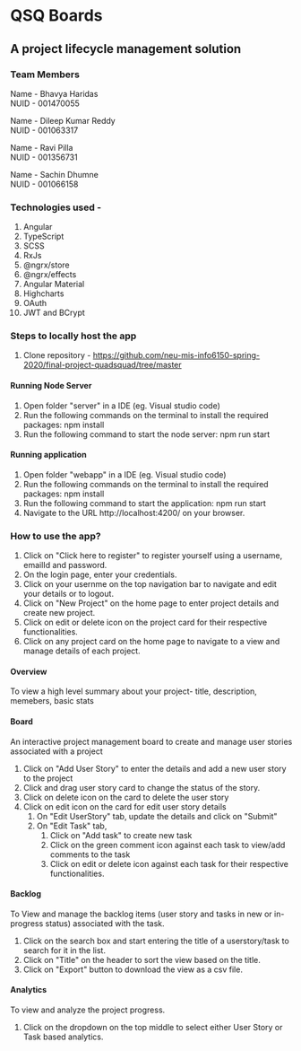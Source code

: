 # QSQ Boards

## A project lifecycle management solution

### Team Members

Name - Bhavya Haridas <br />
NUID - 001470055<br />

Name - Dileep Kumar Reddy<br />
NUID - 001063317<br />

Name - Ravi Pilla<br />
NUID - 001356731<br />

Name - Sachin Dhumne<br />
NUID - 001066158<br />

### Technologies used -
1. Angular
2. TypeScript
3. SCSS
4. RxJs
5. @ngrx/store
6. @ngrx/effects
7. Angular Material
8. Highcharts
9. OAuth
10. JWT and BCrypt 

### Steps to locally host the app
1. Clone repository - https://github.com/neu-mis-info6150-spring-2020/final-project-quadsquad/tree/master

#### Running Node Server
1. Open folder "server" in a IDE (eg. Visual studio code)
2. Run the following commands on the terminal to install the required packages: npm install
3. Run the following command to start the node server: npm run start

#### Running application
1. Open folder "webapp" in a IDE (eg. Visual studio code)
2. Run the following commands on the terminal to install the required packages: npm install
3. Run the following command to start the application: npm run start
4. Navigate to the URL http://localhost:4200/ on your browser.


### How to use the app?
1. Click on "Click here to register" to register yourself using a username, emailId and password.
2. On the login page, enter your credentials.
3. Click on your usernme on the top navigation bar to navigate and edit your details or to logout.
4. Click on "New Project" on the home page to enter project details and create new project.
5. Click on edit or delete icon on the project card for their respective functionalities.
6. Click on any project card on the home page to navigate to a view and manage details of each project.

#### Overview 
To view a high level summary about your project- title, description, memebers, basic stats

#### Board
An interactive project management board to create and manage user stories associated with a project
1. Click on "Add User Story" to enter the details and add a new user story to the project
2. Click and drag user story card to change the status of the story.
3. Click on delete icon on the card to delete the user story
4. Click on edit icon on the card for edit user story details
    1. On "Edit UserStory" tab, update the details and click on "Submit"
    2. On "Edit Task" tab,
        1. Click on "Add task" to create new task
        2. Click on the green comment icon against each task to view/add comments to the task
        3. Click on edit or delete icon against each task for their respective functionalities.

#### Backlog
To View and manage the backlog items (user story and tasks in new or in-progress status) associated with the task.
1. Click on the search box and start entering the title of a userstory/task to search for it in the list.
2. Click on "Title" on the header to sort the view based on the title.
3. Click on "Export" button to download the view as a csv file.

#### Analytics
To view and analyze the project progress.
1. Click on the dropdown on the top middle to select either User Story or Task based analytics.


